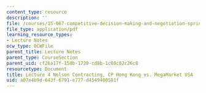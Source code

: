 ```yaml
---
content_type: resource
description: ''
file: /courses/15-067-competitive-decision-making-and-negotiation-spring-2011/a07e4b9d643f6791e777d4549400581f_MIT15_067S11_lec04.pdf
file_type: application/pdf
learning_resource_types:
- Lecture Notes
ocw_type: OCWFile
parent_title: Lecture Notes
parent_type: CourseSection
parent_uid: cf26a17f-150b-1720-cd8b-1c08c02c26c8
resourcetype: Document
title: Lecture 4 Nelson Contracting, CP Hong Kong vs. MegaMarket USA
uid: a07e4b9d-643f-6791-e777-d4549400581f
---
```

